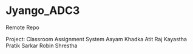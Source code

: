 # Jyango_ADC3
 Remote Repo

Project: Classroom Assignment System
Aayam Khadka
Atit Raj Kayastha
Pratik Sarkar
Robin Shrestha

